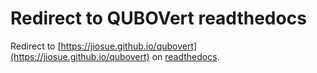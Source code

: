 # Redirect to QUBOVert readthedocs

Redirect to [https://jiosue.github.io/qubovert](https://jiosue.github.io/qubovert) on [readthedocs](https://qubovert.readthedocs.io).
